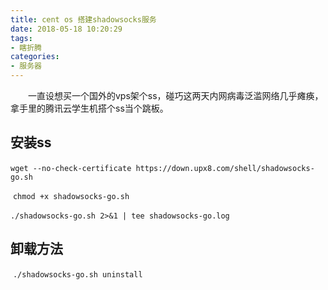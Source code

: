 ```yaml
---
title: cent os 搭建shadowsocks服务
date: 2018-05-18 10:20:29
tags: 
- 瞎折腾
categories: 
- 服务器
---
```


&emsp;&emsp;一直设想买一个国外的vps架个ss，碰巧这两天内网病毒泛滥网络几乎瘫痪，拿手里的腾讯云学生机搭个ss当个跳板。       

## 安装ss          

​	`wget --no-check-certificate https://down.upx8.com/shell/shadowsocks-go.sh `

​	`chmod +x shadowsocks-go.sh `

​	`./shadowsocks-go.sh 2>&1 | tee shadowsocks-go.log `

## 卸载方法

​	`./shadowsocks-go.sh uninstall `

​	